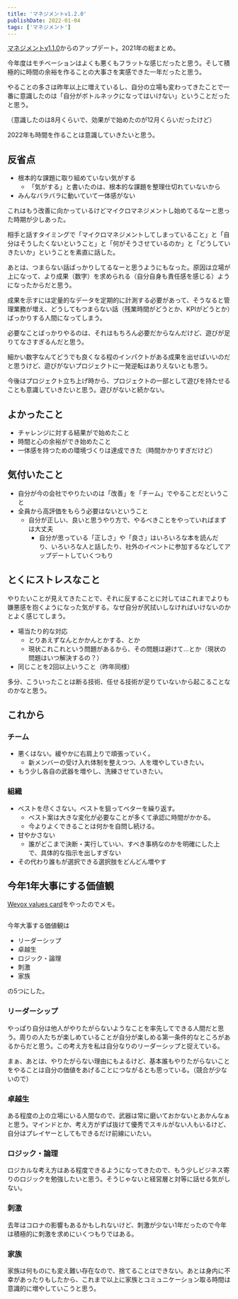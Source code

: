 ```yaml
---
title: 'マネジメントv1.2.0'
publishDate: 2022-01-04
tags: ['マネジメント']
---
```


[マネジメントv1.1.0](/blog/マネジメントv1.1.0/)からのアップデート。2021年の総まとめ。

今年度はモチベーションはよくも悪くもフラットな感じだったと思う。そして積極的に時間の余裕を作ることの大事さを実感できた一年だったと思う。

やることの多さは昨年以上に増えているし、自分の立場も変わってきたことで一番に意識したのは「自分がボトルネックになってはいけない」ということだったと思う。

（意識したのは8月くらいで、効果がで始めたのが12月くらいだったけど）

2022年も時間を作ることは意識していきたいと思う。

## 反省点

* 根本的な課題に取り組めていない気がする
  * 「気がする」と書いたのは、根本的な課題を整理仕切れていないから
* みんなバラバラに動いていて一体感がない

これはもう改善に向かっているけどマイクロマネジメントし始めてるなーと思った時期が少しあった。

相手と話すタイミングで「マイクロマネジメントしてしまっていること」と「自分はそうしたくないということ」と「何がそうさせているのか」と「どうしていきたいか」ということを素直に話した。

あとは、つまらない話ばっかりしてるなーと思うようにもなった。原因は立場が上になって、より成果（数字）を求められる（自分自身も責任感を感じる）ようになったからだと思う。

成果を示すには定量的なデータを定期的に計測する必要があって、そうなると管理業務が増え、どうしてもつまらない話（残業時間がどうとか、KPIがどうとか）ばっかりする人間になってしまう。

必要なことばっかりやるのは、それはもちろん必要だからなんだけど、遊びが足りてなさすぎるんだと思う。

細かい数字なんてどうでも良くなる程のインパクトがある成果を出せばいいのだと思うけど、遊びがないプロジェクトに一発逆転はありえないとも思う。

今後はプロジェクト立ち上げ時から、プロジェクトの一部として遊びを持たせることも意識していきたいと思う。遊びがないと続かない。

## よかったこと

* チャレンジに対する結果がで始めたこと
* 時間と心の余裕ができ始めたこと
* 一体感を持つための環境づくりは達成できた（時間かかりすぎだけど）

## 気付いたこと

* 自分が今の会社でやりたいのは「改善」を「チーム」でやることだということ
* 全員から高評価をもらう必要はないということ
  * 自分が正しい、良いと思うやり方で、やるべきことをやっていればまずは大丈夫
    * 自分が思っている「正しさ」や「良さ」はいろいろな本を読んだり、いろいろな人と話したり、社外のイベントに参加するなどしてアップデートしていくつもり

## とくにストレスなこと

やりたいことが見えてきたことで、それに反することに対してはこれまでよりも嫌悪感を抱くようになった気がする。なぜ自分が尻拭いしなければいけないのかとよく感じてしまう。

* 場当たり的な対応
  * とりあえずなんとかかんとかする、とか
  * 現状これこれという問題があるから、その問題は避けて…とか（現状の問題はいつ解決するの？）
* 同じことを2回以上いうこと（昨年同様）

多分、こういったことは断る技術、任せる技術が足りていないから起こることなのかなと思う。

## これから

### チーム

* 悪くはない。緩やかに右肩上りで頑張っていく。
  * 新メンバーの受け入れ体制を整えつつ、人を増やしていきたい。
* もう少し各自の武器を増やし、洗練させていきたい。

### 組織

* ベストを尽くさない。ベストを狙ってベターを繰り返す。
  * ベスト案は大きな変化が必要なことが多くて承認に時間がかかる。
  * 今よりよくできることは何かを自問し続ける。
* 甘やかさない
  * 誰がどこまで決断・実行していい、すべき事柄なのかを明確にした上で、具体的な指示を出しすぎない
* その代わり誰もが選択できる選択肢をどんどん増やす

## 今年1年大事にする価値観

[Wevox values card](https://wevox.io/valuescard)をやったのでメモ。

<p class="max-w-2xl my-11 mx-auto mb-7 mb-7 md:max-w-full"><img class="mx-auto align-top" src="/blog/images/56/01.jpeg" alt=""></p>

今年大事する価値観は

*   リーダーシップ
*   卓越生
*   ロジック・論理
*   刺激
*   家族

の5つにした。

### リーダーシップ

やっぱり自分は他人がやりたがらないようなことを率先してできる人間だと思う。周りの人たちが楽しめていることが自分が楽しめる第一条件的なところがあるからだと思う。この考え方を私は自分なりのリーダーシップと捉えている。

まぁ、あとは、やりたがらない理由にもよるけど、基本誰もやりたがらないことをやることは自分の価値をあげることにつながるとも思っている。（競合が少ないので）

### 卓越生

ある程度の上の立場にいる人間なので、武器は常に磨いておかないとあかんなぁと思う。マインドとか、考え方がずば抜けて優秀でスキルがない人もいるけど、自分はプレイヤーとしてもできるだけ前線にいたい。

### ロジック・論理

ロジカルな考え方はある程度できるようになってきたので、もう少しビジネス寄りのロジックを勉強したいと思う。そうじゃないと経営層と対等に話せる気がしない。

### 刺激

去年はコロナの影響もあるかもしれないけど、刺激が少ない1年だったので今年は積極的に刺激を求めにいくつもりではある。

### 家族

家族は何ものにも変え難い存在なので、捨てることはできない。あとは身内に不幸があったりもしたから、これまで以上に家族とコミュニケーション取る時間は意識的に増やしていこうと思う。
